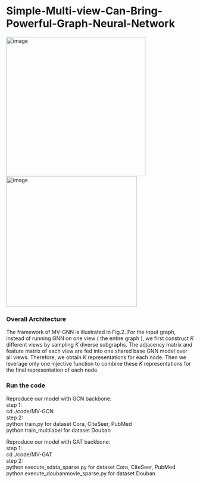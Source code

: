 # Simple-Multi-view-Can-Bring-Powerful-Graph-Neural-Network
<img width="374" alt="image" src="https://user-images.githubusercontent.com/101496242/217576624-342f8592-b588-49d6-ab08-9ccbea4da170.png"><img width="351" alt="image" src="https://user-images.githubusercontent.com/101496242/217576796-2ca599a5-74ac-4338-a73b-ed2578c5a898.png">
### Overall Architecture

The framework of MV-GNN is illustrated in Fig.2. For the input graph, instead of running GNN on one view ( the entire graph ), we first construct $K$ different views by sampling $K$ diverse subgraphs. The adjacency matrix and feature matrix of each view are fed into one shared base GNN model over all views. Therefore, we obtain $K$ representations for each node. Then we leverage only one injective function to combine these $K$ representations for the final representation of each node.

### Run the code
Reproduce our model with GCN backbone:\
step 1: \
  cd ./code/MV-GCN\
step 2:\
  python train.py for dataset Cora, CiteSeer, PubMed\
  python train_multilabel for dataset Douban

Reproduce our model with GAT backbone:\
step 1: \
  cd ./code/MV-GAT\
step 2:\
  python execute_sdata_sparse.py for dataset Cora, CiteSeer, PubMed\
  python execute_doubanmovie_sparse.py for dataset Douban
